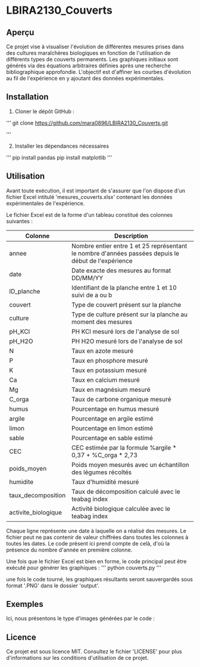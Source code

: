 # LBIRA2130_Couverts

## Aperçu
Ce projet vise à visualiser l'évolution de différentes mesures prises dans des cultures maraîchères biologiques en fonction de l'utilisation de différents types de couverts permanents. 
Les graphiques initiaux sont générés via des équations arbitraires définies après une recherche bibliographique approfondie. L'objectif est d'affiner les courbes d'évolution au fil de l'expérience en y ajoutant des données expérimentales.


## Installation
1. Cloner le dépôt GitHub :

'''
    git clone https://github.com/mara0896/LBIRA2130_Couverts.git

'''

2. Installer les dépendances nécessaires

'''
    pip install pandas
    pip install matplotlib
'''

## Utilisation
Avant toute exécution, il est important de s'assurer que l'on dispose d'un fichier Excel intitulé 'mesures_couverts.xlsx' contenant les données expérimentales de l'expérience.

Le fichier Excel est de la forme d'un tableau constitué des colonnes suivantes :

| Colonne          | Description                                    |
|------------------|------------------------------------------------|
| annee            | Nombre entier entre 1 et 25 représentant le nombre d'années passées depuis le début de l'expérience |
| date             | Date exacte des mesures au format DD/MM/YY
| ID_planche       | Identifiant de la planche entre 1 et 10 suivi de a ou b |
| couvert          | Type de couvert présent sur la planche |
| culture          | Type de culture présent sur la planche au moment des mesures |
| pH_KCl           | PH KCl mesuré lors de l'analyse de sol |
| pH_H2O           | PH H2O mesuré lors de l'analyse de sol |
| N                | Taux en azote mesuré |
| P                | Taux en phosphore mesuré |
| K                | Taux en potassium mesuré |
| Ca               | Taux en calcium mesuré |
| Mg               | Taux en magnésium mesuré |
| C_orga           | Taux de carbone organique mesuré |
| humus            | Pourcentage en humus mesuré |
| argile           | Pourcentage en argile estimé |
| limon            | Pourcentage en limon estimé |
| sable            | Pourcentage en sable estimé |
| CEC              | CEC estimée par la formule %argile * 0,37 + %C_orga * 2,73 |
| poids_moyen      | Poids moyen mesurés avec un échantillon des légumes récoltés |
| humidite         | Taux d'humidité mesuré |
| taux_decomposition | Taux de décomposition calculé avec le teabag index |
| activite_biologique | Activité biologique calculée avec le teabag index |

Chaque ligne représente une date à laquelle on a réalisé des mesures. Le fichier peut ne pas contenir de valeur chiffrées dans toutes les colonnes à toutes les dates. Le code présent ici prend compte de celà, d'où la présence du nombre d'année en première colonne.


Une fois que le fichier Excel est bien en forme, le code principal peut être exécuté pour générer les graphiques :
'''
    python couverts.py
'''

une fois le code tourné, les graphiques résultants seront sauvergardés sous format '.PNG' dans le dossier 'output'.

## Exemples
Ici, nous présentons le type d'images générées par le code :


## Licence
Ce projet est sous licence MIT. Consultez le fichier 'LICENSE' pour plus d'informations sur les conditions d'utilisation de ce projet.
